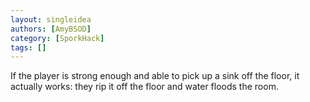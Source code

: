 ```yaml
---
layout: singleidea
authors: [AmyBSOD]
category: [SporkHack]
tags: []
---
```

If the player is strong enough and able to pick up a sink off the floor, it actually works: they rip it off the floor and water floods the room.
